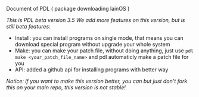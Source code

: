 Document of PDL ( package downloading lainOS )

*This is PDL beta version 3.5*
*We add more features on this version, but is still beta*
*features:*
- Install: you can install programs on single mode, that means you can download special program without upgrade your whole system
- Make: you can make your patch file, without doing anything, just use `pdl make <your_patch_file_name>` and pdl automaticly make
a patch file for you
- API: added a github api for installing programs with better way

*Notice: if you want to make this version better, you can but just don't fork this on your main repo, this version is not stable!*

